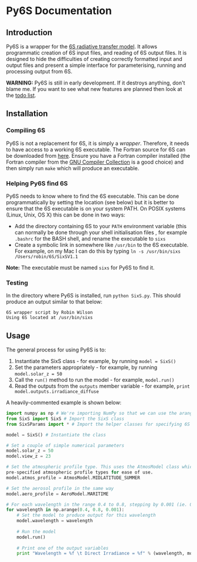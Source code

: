 # Py6S Documentation #

## Introduction ##
Py6S is a wrapper for the [6S radiative transfer model](http://6s.ltdri.org/). It allows programmatic
creation of 6S input files, and reading of 6S output files. It is designed to hide the difficulties
of creating correctly formatted input and output files and present a simple interface for parameterising,
running and processing output from 6S.

**WARNING:** Py6S is still in early development. If it destroys anything, don't blame me. If you want to see
what new features are planned then look at the [todo list](https://github.com/robintw/Py6S/blob/master/doc/todo.markdown).

## Installation ##

### Compiling 6S ###
Py6S is not a replacement for 6S, it is simply a *wrapper*. Therefore, it needs to have access to a
working 6S executable. The Fortran source for 6S can be downloaded from [here](ftp://kratmos.gsfc.nasa.gov/pub/eric/6S/).
Ensure you have a Fortran compiler installed (the Fortran compiler from the
[GNU Compiler Collection](http://gcc.gnu.org/) is a good choice) and then simply run `make` which will produce an executable.

### Helping Py6S find 6S ###
Py6S needs to know where to find the 6S executable. This can be done programmatically by setting the
location (see below) but it is better to ensure that the 6S executable is on your system PATH. On POSIX
systems (Linux, Unix, OS X) this can be done in two ways:
* Add the directory containing 6S to your `PATH` environment variable (this can normally be done through your shell initialisation files
, for example `.bashrc` for the BASH shell, and rename the executable to `sixs`
* Create a symbolic link in somewhere like `/usr/bin` to the 6S executable. For example, on my Mac I can do this by typing `ln -s /usr/bin/sixs /Users/robin/6S/SixSV1.1`

**Note:** The executable must be named `sixs` for Py6S to find it.

### Testing ###
In the directory where Py6S is installed, run `python SixS.py`. This should produce an output similar to that below:

```
6S wrapper script by Robin Wilson
Using 6S located at /usr/bin/sixs
```

## Usage ##

The general process for using Py6S is to:

  1. Instantiate the SixS class - for example, by running `model = SixS()`
  2. Set the parameters appropriately - for example, by running `model.solar_z = 50`
  3. Call the `run()` method to run the model - for example, `model.run()`
  4. Read the outputs from the `outputs` member variable - for example, `print model.outputs.irradiance_diffuse`

A heavily-commented example is shown below:

```python
import numpy as np # We're importing NumPy so that we can use the arange command below
from SixS import SixS # Import the SixS class
from SixSParams import * # Import the helper classes for specifying 6S parameters

model = SixS() # Instantiate the class

# Set a couple of simple numerical parameters
model.solar_z = 50
model.view_z = 23

# Set the atmospheric profile type. This uses the AtmosModel class which provides a list of the
pre-specified atmospheric profile types for ease of use.
model.atmos_profile = AtmosModel.MIDLATITUDE_SUMMER

# Set the aerosol profile in the same way
model.aero_profile = AeroModel.MARITIME

# For each wavelength in the range 0.4 to 0.8, stepping by 0.001 (ie. 0.400, 0.401, 0.402...)
for wavelength in np.arange(0.4, 0.8, 0.001):
	# Set the model to produce output for this wavelength
    model.wavelength = wavelength
    
    # Run the model
    model.run()
    
    # Print one of the output variables
    print "Wavelength = %f \t Direct Irradiance = %f" % (wavelength, model.outputs.irradiance_direct)
```